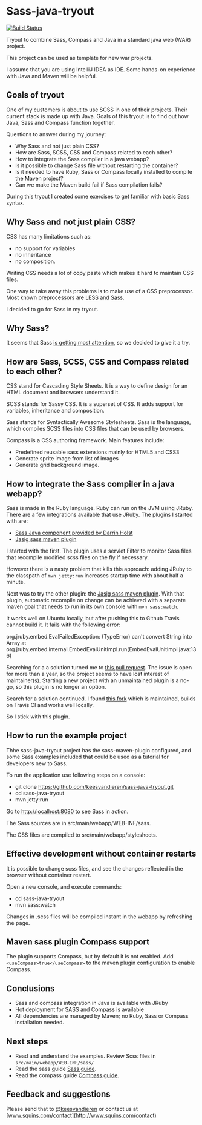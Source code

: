 Sass-java-tryout
================

[![Build Status](https://travis-ci.org/keesvandieren/sass-java-tryout.png)](https://travis-ci.org/keesvandieren/sass-java-tryout)


Tryout to combine Sass, Compass and Java in a standard java web (WAR) project.

This project can be used as template for new war projects.

I assume that you are using IntelliJ IDEA as IDE. Some hands-on experience with Java and Maven will be helpful.

## Goals of tryout

One of my customers is about to use SCSS in one of their projects. Their current stack is made up with Java. Goals of this tryout is to find out how Java, Sass and Compass function together.

Questions to answer during my journey:

 * Why Sass and not just plain CSS?
 * How are Sass, SCSS, CSS and Compass related to each other?
 * How to integrate the Sass compiler in a java webapp?
 * Is it possible to change Sass file without restarting the container?
 * Is it needed to have Ruby, Sass or Compass locally installed to compile the Maven project?
 * Can we make the Maven build fail if Sass compilation fails?
 
 During this tryout I created some exercises to get familiar with basic Sass syntax.

## Why Sass and not just plain CSS?
CSS has many limitations such as:

* no support for variables
* no inheritance
* no composition.

Writing CSS needs a lot of copy paste which makes it hard to maintain CSS  files.

One way to take away this problems is to make use of a CSS preprocessor. Most known preprocessors are [LESS](http://lesscss.org/) and [Sass](http://sass-lang.com/).

I decided to go for Sass in my tryout.

## Why Sass?
It seems that Sass [is getting most attention](http://www.google.nl/trends/explore#q=%2Fm%2F054k6n_%2C%20%2Fm%2F03qlp8&cmpt=q), so we decided to give it a try.

## How are Sass, SCSS, CSS and Compass related to each other?
CSS stand for Cascading Style Sheets. It is a way to define design for an HTML document and browsers understand it.
 
SCSS stands for Sassy CSS. It is a superset of CSS. It adds support for variables, inheritance and composition.

Sass stands for Syntactically Awesome Stylesheets. Sass is the language, which compiles SCSS files into CSS files that can be used by browsers.

Compass is a CSS authoring framework. Main features include:

* Predefined reusable sass extensions mainly for HTML5 and CSS3
* Generate sprite image from list of images
* Generate grid background image.

## How to integrate the Sass compiler in a java webapp?

Sass is made in the Ruby language. Ruby can run on the JVM using JRuby. There are a few integrations available that
use JRuby. The plugins I started with are:

* [Sass Java component provided by Darrin Holst](https://github.com/darrinholst/sass-java)
* [Jasig sass maven plugin](https://github.com/Jasig/sass-maven-plugin)

I started with the first. The plugin uses a servlet Filter to monitor Sass files that recompile modified scss files on the fly if necessary.

However there is a nasty problem that kills this approach: adding JRuby to the classpath of `mvn jetty:run` increases startup time with about half a minute.

Next was to try the other plugin: the [Jasig sass maven plugin](https://github.com/Jasig/sass-maven-plugin). With that plugin, automatic recompile on change can be achieved with a separate maven goal that needs to run in its own console with `mvn sass:watch`.

It works well on Ubuntu locally, but after pushing this to Github Travis cannot build it. It fails with the following error:

   org.jruby.embed.EvalFailedException: (TypeError) can't convert String into Array
   at org.jruby.embed.internal.EmbedEvalUnitImpl.run(EmbedEvalUnitImpl.java:136)

Searching for a a solution turned me to [this pull request](https://github.com/Jasig/sass-maven-plugin/issues/47). The issue is open for more than a year, so the project seems to have lost interest of maintainer(s). Starting a new project with an unmaintained plugin is a no-go, so this plugin is no longer an option.

Search for a solution continued. I found [this fork](https://github.com/GeoDienstenCentrum/sass-maven-plugin/) which is maintained, builds on Travis CI and works well locally.

So I stick with this plugin.

## How to run the example project
Thhe sass-java-tryout project has the sass-maven-plugin configured, and some Sass examples included that could be used as a tutorial for developers new to Sass.

To run the application use following steps on a console:
* git clone https://github.com/keesvandieren/sass-java-tryout.git
* cd sass-java-tryout
* mvn jetty:run

Go to [http://localhost:8080](http://localhost:8080) to see Sass in action.

The Sass sources are in src/main/webapp/WEB-INF/sass.

The CSS files are compiled to src/main/webapp/stylesheets.

## Effective development without container restarts
It is possible to change scss files, and see the changes reflected in the browser without container restart.

Open a new console, and execute commands:

* cd sass-java-tryout
* mvn sass:watch

Changes in .scss files will be compiled instant in the webapp by refreshing the page.

## Maven sass plugin Compass support
The plugin supports Compass, but by default it is not enabled. Add `<useCompass>true</useCompass>` to the maven plugin configuration to enable Compass.

## Conclusions
* Sass and compass integration in Java is available with JRuby
* Hot deployment for SASS and Compass is available
* All dependencies are managed by Maven; no Ruby, Sass or Compass installation needed.

## Next steps
* Read and understand the examples. Review Scss files in `src/main/webapp/WEB-INF/sass/`
* Read the sass guide [Sass guide](http://Sass-lang.com/guide).
* Read the compass guide [Compass guide](http://compass-style.org/help/).

## Feedback and suggestions
Please send that to [@keesvandieren](https://twitter.com/keesvandieren) or contact us at [www.squins.com/contact](http://www.squins.com/contact)
